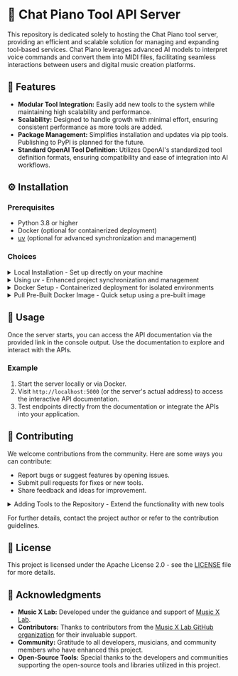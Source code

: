 # 🎹 Chat Piano Tool API Server

This repository is dedicated solely to hosting the Chat Piano tool server, providing an efficient and scalable solution for managing and expanding tool-based services. Chat Piano leverages advanced AI models to interpret voice commands and convert them into MIDI files, facilitating seamless interactions between users and digital music creation platforms.

## 🌟 Features

- **Modular Tool Integration:** Easily add new tools to the system while maintaining high scalability and performance.
- **Scalability:** Designed to handle growth with minimal effort, ensuring consistent performance as more tools are added.
- **Package Management:** Simplifies installation and updates via pip tools. Publishing to PyPI is planned for the future.
- **Standard OpenAI Tool Definition:** Utilizes OpenAI's standardized tool definition formats, ensuring compatibility and ease of integration into AI workflows.

## ⚙️ Installation

### Prerequisites

- Python 3.8 or higher
- Docker (optional for containerized deployment)
- [uv](https://uv.tools/) (optional for advanced synchronization and management)

### Choices

<details>
<summary>Local Installation - Set up directly on your machine</summary>

This section provides detailed steps to install the project locally. Ideal for developers or testers who wish to modify and run the tool on their machines.

1. Clone the repository recursively to include all submodules:
   ```bash
   git clone git@github.com:yhbcode000/ChatPiano.git
   cd ChatPiano
   ```

2. Install the package in editable mode to allow changes:
   ```bash
   pip install -e .
   ```

3. Start the Chat Piano tool server:
   ```bash
   start-chatpiano
   ```
   After this, the server will start and provide a URL for API interaction.
</details>

<details>
<summary>Using uv - Enhanced project synchronization and management</summary>

The `uv` tool provides a streamlined way to manage synchronization and ensure optimal configurations for running the project.

1. Sync the project to ensure all dependencies and configurations are up-to-date:
   ```bash
   uv sync
   ```

2. Run the server with the `uv` management tool:
   ```bash
   uv run python -m chat_piano
   ```
   This command ensures the application is running with the best possible setup provided by `uv`.
</details>

<details>
<summary>Docker Setup - Containerized deployment for isolated environments</summary>

Use Docker to encapsulate the project and its dependencies for an isolated and consistent environment. This is the recommended approach for production use.

1. Build the Docker container locally:
   ```bash
   docker build -t chat-piano .
   ```

2. Run the container in detached mode:
   ```bash
   docker run -d --name chat-piano-instance chat-piano
   ```

> 📝 **Note:** The Docker image includes all dependencies, ensuring a consistent and isolated environment. For production use, consider pulling the pre-built image to save time.
</details>

<details>
<summary>Pull Pre-Built Docker Image - Quick setup using a pre-built image</summary>

For quicker setup and deployment, use a pre-built Docker image hosted on Docker Hub.

1. Pull the image directly from Docker Hub:
   ```bash
   docker pull TODO-TO-BE-ANNOUNCED
   ```

2. Create a container from the pulled image:
   ```bash
   docker run -d --name chat-piano-instance TODO-TO-BE-ANNOUNCED
   ```

3. Optionally, set up the Docker service for managed deployment:
   ```bash
   docker service create --name chat-piano-service TODO-TO-BE-ANNOUNCED
   ```
   This approach is ideal for scaling and orchestrating multiple instances efficiently.
</details>

## 📖 Usage

Once the server starts, you can access the API documentation via the provided link in the console output. Use the documentation to explore and interact with the APIs.

### Example

1. Start the server locally or via Docker.
2. Visit `http://localhost:5000` (or the server's actual address) to access the interactive API documentation.
3. Test endpoints directly from the documentation or integrate the APIs into your application.

## 🤝 Contributing

We welcome contributions from the community. Here are some ways you can contribute:

- Report bugs or suggest features by opening issues.
- Submit pull requests for fixes or new tools.
- Share feedback and ideas for improvement.

<details>
<summary>Adding Tools to the Repository - Extend the functionality with new tools</summary>

To add a new tool to the Chat Piano system, follow these steps:

1. **Configure the Tool in `__init__.py`:**
   Add your tool configuration to `chat_piano/tools/__init__.py` to register it in the system.

2. **Create the Tool's Python File:**
   Place your Python file in the `chat_piano/tools` folder. This file should define the tool's functionality and follow these guidelines:
   - Always return a string to ensure the AI agent receives feedback from the tool.
   - Use a non-blocking thread for any long-running algorithms to avoid stalling the main process.

3. **Implement Status and Results Handling:**
   - Provide a method for checking the tool's status.
   - Include a method for retrieving results after the tool completes its task.

4. **Refer to an Example:**
   For guidance, refer to `chat_piano/tools/generateMidiTool.py`, which includes a clear implementation of these principles.

5. **Test the Tool:**
   Ensure the new tool integrates seamlessly with the server and behaves as expected during interaction.

</details>

For further details, contact the project author or refer to the contribution guidelines.

## 📜 License

This project is licensed under the Apache License 2.0 - see the [LICENSE](LICENSE) file for more details.

## 🙏 Acknowledgments

- **Music X Lab:** Developed under the guidance and support of [Music X Lab](http://www.musicxlab.com/).
- **Contributors:** Thanks to contributors from the [Music X Lab GitHub organization](https://github.com/music-x-lab) for their invaluable support.
- **Community:** Gratitude to all developers, musicians, and community members who have enhanced this project.
- **Open-Source Tools:** Special thanks to the developers and communities supporting the open-source tools and libraries utilized in this project.

